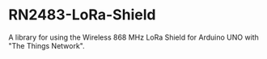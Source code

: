 # RN2483-LoRa-Shield
A library for using the Wireless 868 MHz LoRa Shield for Arduino UNO with "The Things Network".
